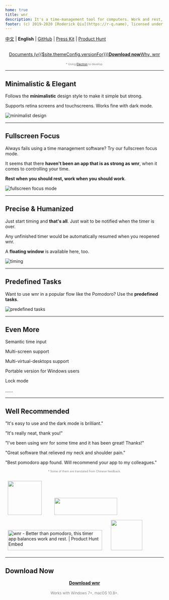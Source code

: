 ```yaml
---
home: true
title: wnr
description: It's a time-management tool for computers. Work and rest, with wnr now.
footer: (c) 2019-2020 [Roderick Qiu](https://r-q.name), licensed under **CC-BY-4.0** License | [Email](mailto:scrisqiu@hotmail.com)
---
```


[中文](/zh/) | **English** | [GitHub](https://github.com/RoderickQiu/wnr) | [Press Kit](https://getwnr.com/presskit.zip) | [Product Hunt](https://www.producthunt.com/posts/wnr?utm_source=badge-featured&utm_medium=badge&utm_souce=badge-wnr)

<br />

<center><a href="./guide/1-basic-usage.html" class="btn btn--secondary">Documents (v{{$site.themeConfig.versionFor}})</a><a href="./download/links.html" class="btn btn--default"><b>Download now</b></a><a href="./why-wnr/yes-wnr.html" class="btn btn--third">Why, wnr</a></center>

<br />

<center><span style="font-size:9px;color:grey;">* Using <a href="https://quasar.dev/quasar-cli/developing-electron-apps/introduction">Electron</a> to develop.</span></center>

------

## Minimalistic & Elegant

Follows the **minimalistic** design style to make it simple but strong.

Supports retina screens and touchscreens. Works fine with dark mode.

![minimalist design](https://i.loli.net/2020/07/05/axDdINC458gTowv.png)

------

## Fullscreen Focus

Always fails using a time management software? Try our fullscreen focus mode.

It seems that there **haven't been an app that is as strong as wnr**, when it comes to controlling your time.

**Rest when you should rest, work when you should work**.

![fullscreen focus mode](https://i.loli.net/2020/07/05/8d6rliwGTY4qZKS.png)

------

## Precise & Humanized

Just start timing and **that's all**. Just wait to be notified when the timer is over.

Any unfinished timer would be automatically resumed when you reopened wnr.

A **floating window** is available here, too.

![timing](https://i.loli.net/2020/07/05/DqJLYt42Q1is7CT.png)

------

## Predefined Tasks

Want to use wnr in a popular flow like the Pomodoro? Use the **predefined tasks**.

![predefined tasks](https://i.loli.net/2020/07/05/HeayK74iLlzCsJ8.png)

------

## Even More

Semantic time input

Multi-screen support

Multi-virtual-desktops support

Portable version for Windows users

Lock mode

......

------

## Well Recommended

"It's easy to use and the dark mode is brilliant."

"It's really neat, thank you!"

"I've been using wnr for some time and it has been great! Thanks!"

"Great software that relieved my neck and shoulder pain."

"Best pomodoro app found. Will recommend your app to my colleagues."

<center><span style="font-size:9px;color:grey;">* Some of them are translated from Chinese feedback.</span></center>

<br />
<a href="https://sspai.com/post/60132" target="_blank"><img class="with-link" src="https://i.loli.net/2020/08/20/DeVXENtxAcK8Cg4.jpg" style="width: 108px !important; height: 108px !important; padding: 8px;" /></a>&nbsp;&nbsp;&nbsp;&nbsp;&nbsp;
<a href="https://www.appinn.com/wnr-work-and-rest/" target="_blank"><img class="with-link" src="https://i.loli.net/2020/08/20/2Vfn7oe3PCMGibI.png" style="width: 200px !important; height: 54px !important; padding: 8px;" /></a>&nbsp;&nbsp;
<a href="https://www.producthunt.com/posts/wnr?utm_source=badge-top-post-badge&utm_medium=badge&utm_souce=badge-wnr" target="_blank"><img class="with-link" src="https://api.producthunt.com/widgets/embed-image/v1/top-post-badge.svg?post_id=233088&theme=light&period=daily" alt="wnr - Better than pomodoro, this timer app balances work and rest. | Product Hunt Embed" style="width: 300px !important; height: 64px !important; padding: 8px;" /></a>&nbsp;&nbsp;
<a href="https://www.softpedia.com/get/Desktop-Enhancements/Clocks-Time-Management/wnr.shtml" target="_blank"><img class="with-link" src="https://i.loli.net/2020/08/20/jFtqrLv9ol5VkAR.png" style="width: 100px !important; height: 96px !important; padding: 8px;" /></a>&nbsp;&nbsp;

------

## Download Now

<center><a href="./download/links.html" class="btn btn--default"><b>Download wnr</b></a></center>

<br />

<center><span style="font-size: smaller; color: gray;">Works with Windows 7+, macOS 10.8+. </span></center>
